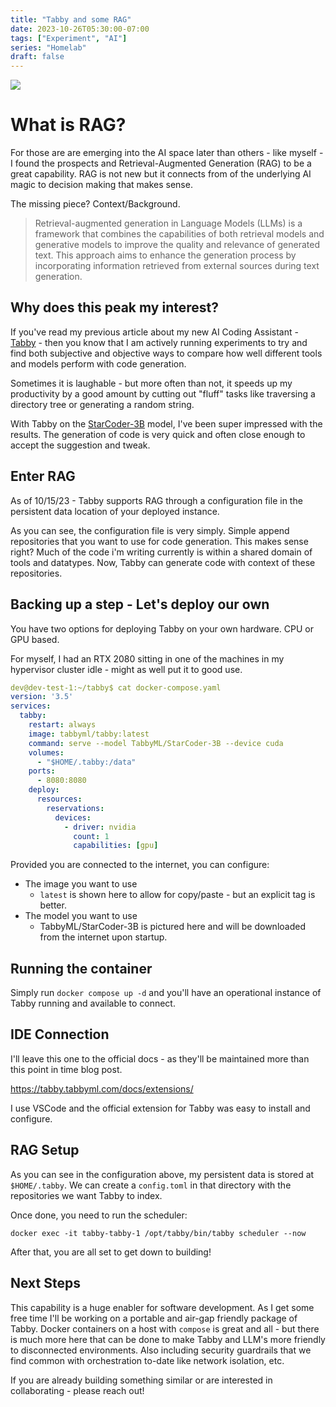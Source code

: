 ```yaml
---
title: "Tabby and some RAG"
date: 2023-10-26T05:30:00-07:00
tags: ["Experiment", "AI"]
series: "Homelab"
draft: false
---
```


![](https://content.bekindchooseviolence.com/tabby-rag.png)

# What is RAG?

For those are are emerging into the AI space later than others - like myself - I found the prospects and Retrieval-Augmented Generation (RAG) to be a great capability. RAG is not new but it connects from of the underlying AI magic to decision making that makes sense. 

The missing piece? Context/Background.

> Retrieval-augmented generation in Language Models (LLMs) is a framework that combines the capabilities of both retrieval models and generative models to improve the quality and relevance of generated text. This approach aims to enhance the generation process by incorporating information retrieved from external sources during text generation.

## Why does this peak my interest?

If you've read my previous article about my new AI Coding Assistant - [Tabby](https://github.com/tabbyml/tabby) - then you know that I am actively running experiments to try and find both subjective and objective ways to compare how well different tools and models perform with code generation. 

Sometimes it is laughable - but more often than not, it speeds up my productivity by a good amount by cutting out "fluff" tasks like traversing a directory tree or generating a random string.

With Tabby on the [StarCoder-3B](https://huggingface.co/TabbyML/StarCoder-3B) model, I've been super impressed with the results. The generation of code is very quick and often close enough to accept the suggestion and tweak.

## Enter RAG

As of 10/15/23 - Tabby supports RAG through a configuration file in the persistent data location of your deployed instance. 

As you can see, the configuration file is very simply. Simple append repositories that you want to use for code generation. This makes sense right? Much of the code i'm writing currently is within a shared domain of tools and datatypes. Now, Tabby can generate code with context of these repositories.

## Backing up a step - Let's deploy our own

You have two options for deploying Tabby on your own hardware. CPU or GPU based.

For myself, I had an RTX 2080 sitting in one of the machines in my hypervisor cluster idle - might as well put it to good use.

```yaml
dev@dev-test-1:~/tabby$ cat docker-compose.yaml 
version: '3.5'
services:
  tabby:
    restart: always
    image: tabbyml/tabby:latest
    command: serve --model TabbyML/StarCoder-3B --device cuda
    volumes:
      - "$HOME/.tabby:/data"
    ports:
      - 8080:8080
    deploy:
      resources:
        reservations:
          devices:
            - driver: nvidia
              count: 1
              capabilities: [gpu]
```

Provided you are connected to the internet, you can configure:
- The image you want to use
  - `latest` is shown here to allow for copy/paste - but an explicit tag is better.
- The model you want to use
  - TabbyML/StarCoder-3B is pictured here and will be downloaded from the internet upon startup.

## Running the container
Simply run `docker compose up -d` and you'll have an operational instance of Tabby running and available to connect.

## IDE Connection
I'll leave this one to the official docs - as they'll be maintained more than this point in time blog post. 

https://tabby.tabbyml.com/docs/extensions/

I use VSCode and the official extension for Tabby was easy to install and configure.

## RAG Setup

As you can see in the configuration above, my persistent data is stored at `$HOME/.tabby`. We can create a `config.toml` in that directory with the repositories we want Tabby to index.

Once done, you need to run the scheduler:

`docker exec -it tabby-tabby-1 /opt/tabby/bin/tabby scheduler --now`

After that, you are all set to get down to building!

## Next Steps
This capability is a huge enabler for software development. As I get some free time I'll be working on a portable and air-gap friendly package of Tabby. Docker containers on a host with `compose` is great and all - but there is much more here that can be done to make Tabby and LLM's more friendly to disconnected environments. Also including security guardrails that we find common with orchestration to-date like network isolation, etc.

If you are already building something similar or are interested in collaborating - please reach out!
